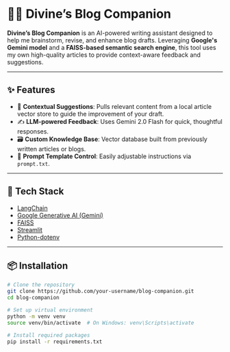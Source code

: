 # 📔✨ Divine’s Blog Companion

**Divine’s Blog Companion** is an AI-powered writing assistant designed to help me brainstorm, revise, and enhance blog drafts. Leveraging **Google's Gemini model** and a **FAISS-based semantic search engine**, this tool uses my own high-quality articles to provide context-aware feedback and suggestions.

---

## ✨ Features

- 🧠 **Contextual Suggestions**: Pulls relevant content from a local article vector store to guide the improvement of your draft.
- ✍️ **LLM-powered Feedback**: Uses Gemini 2.0 Flash for quick, thoughtful responses.
- 🗃️ **Custom Knowledge Base**: Vector database built from previously written articles or blogs.
- 🎯 **Prompt Template Control**: Easily adjustable instructions via `prompt.txt`.

---

## 🧱 Tech Stack

- [LangChain](https://github.com/langchain-ai/langchain)
- [Google Generative AI (Gemini)](https://ai.google.dev/)
- [FAISS](https://github.com/facebookresearch/faiss)
- [Streamlit](https://streamlit.io/)
- [Python-dotenv](https://pypi.org/project/python-dotenv/)

---

## 📦 Installation

```bash
# Clone the repository
git clone https://github.com/your-username/blog-companion.git
cd blog-companion

# Set up virtual environment
python -m venv venv
source venv/bin/activate  # On Windows: venv\Scripts\activate

# Install required packages
pip install -r requirements.txt

